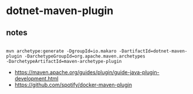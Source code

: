 # dotnet-maven-plugin

## notes

<code>
mvn archetype:generate -DgroupId=io.makaro -DartifactId=dotnet-maven-plugin -DarchetypeGroupId=org.apache.maven.archetypes 
-DarchetypeArtifactId=maven-archetype-plugin
</code>

* https://maven.apache.org/guides/plugin/guide-java-plugin-development.html
* https://github.com/spotify/docker-maven-plugin